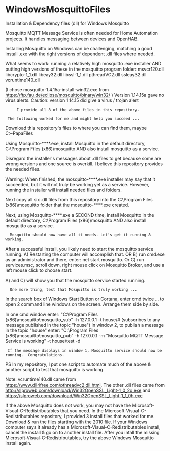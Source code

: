 # WindowsMosquittoFiles
Installation & Dependency files (dll) for Windows Mosquitto

Mosquitto MQTT Message Service is often needed for Home Automation projects.
 It handles messaging between devices and OpenHAB.

 Installing Mosquitto on Windows can be challenging, matching a good install .exe 
     with the right versions of dependent .dll files where needed.

   What seems to work:  running a relatively high mosquitto .exe installer
     AND putting high versions of these in the mosquitto program folder:  	msvcr120.dll
       libcrypto-1_1.dll  libeay32.dll  libssl-1_1.dll  pthreadVC2.dll  ssleay32.dll  vcruntime140.dll

(I chose mosquitto-1.4.15a-install-win32.exe from https://ftp.fau.de/eclipse/mosquitto/binary/win32/ )
     Version 1.14.15a gave no virus alerts.  Caution: version 1.14.15 did give a virus / trojan alert

         I provide all 8 of the above files in this repository.

     The following worked for me and might help you succeed ...
 
   Download this repository's files to where you can find them, maybe C:\~PapaFiles
 
Using Mosquitto-****.exe, install Mosquitto in the default directory, C:\Program Files (x86)\mosquitto
    AND also install mosquitto as a service.

Disregard the installer's messages about .dll files to get because
      some are wrong versions and one source is overkill.
         I believe this repository provides the needed files.

 Warning: When finished, the mosquitto-****.exe installer may say that it succeeded, 
     but it will not truly be working yet as a service.
 However, running the installer will install needed files and folders.

Next copy all six .dll files from this repository into the C:\Program Files (x86)\mosquitto folder that the mosquitto-****.exe created.

   Next, using Mosquitto-****.exe a SECOND time, 
install Mosquitto in the default directory, C:\Program Files (x86)\mosquitto
    AND also install mosquitto as a service.

      Mosquitto should now have all it needs. Let's get it running & working.
    
After a successful install, you likely need to start the mosquitto service running.
   A) Restarting the computer will accomplish that.
OR B) run cmd.exe as an administrator and there, enter:  net start mosquitto.
    Or C) run services.msc, scroll down,
        right mouse click on Mosquitto Broker, and use a left mouse click to choose start.
        
A) and C) will show you that the mosquitto service started running.

      One more thing, test that Mosquitto is truly working ...

In the search box of Windows Start Button or Cortana, enter cmd twice ...
   to open 2 command line windows on the screen. Arrange them side by side.
   
In one cmd window enter: "C:\Program Files (x86)\mosquitto\mosquitto_sub" -h 127.0.0.1 -t house/#
    (subscribes to any message published in the topic "house")
       In window 2, to publish a message in the topic "house" enter:
"C:\Program Files (x86)\mosquitto\mosquitto_pub" -h 127.0.0.1 -m "Mosquitto MQTT Message Service is working" -t house/test -d

     If the message displays in window 1, Mosquitto service should now be running.  Congratulations.

PS In my repository, I put one script to automate much of the above & another script to test that mosquitto is working.
         
   Note: vcruntime140.dll came from https://www.dll4free.com/pthreadvc2.dll.html.
The other .dll files came from http://slproweb.com/download/Win32OpenSSL_Light-1_0_2o.exe
   and https://slproweb.com/download/Win32OpenSSL_Light-1_1_0h.exe
   
If the above Mosquitto does not work, you may not have the Microsoft-Visual-C-Redistributables that you need. In the Microsoft-Visual-C-Redistributables repository, I provided 3 install files that worked for me. Download & run the files starting with the 2010 file.  If your Windows computer says it already has a Microsoft-Visual-C-Redistributables install, cancel the install & go on to another install file. After you intall the missing Microsoft-Visual-C-Redistributables, try the above Windows Mosquitto install again.
